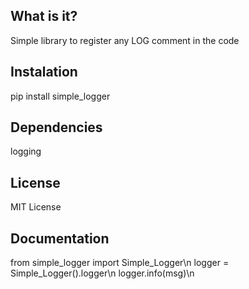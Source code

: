 ## What is it?
Simple library to register any LOG comment in the code

## Instalation
pip install simple_logger

## Dependencies
logging

## License
MIT License

## Documentation
from simple_logger import Simple_Logger\n
logger = Simple_Logger().logger\n
logger.info(msg)\n
